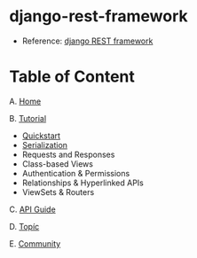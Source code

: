 # django-rest-framework

- Reference: [django REST framework](https://www.django-rest-framework.org/)

# Table of Content

A. [Home](https://www.django-rest-framework.org/)

B. [Tutorial](https://www.django-rest-framework.org/tutorial/quickstart/)
  * [Quickstart](https://github.com/LeTanThanh/django-rest-framework-tutorial)
  * [Serialization](https://github.com/LeTanThanh/django-rest-framework-tutorial-serialization)
  * Requests and Responses
  * Class-based Views
  * Authentication & Permissions
  * Relationships & Hyperlinked APIs
  * ViewSets & Routers

C. [API Guide](https://www.django-rest-framework.org/api-guide/requests/)

D. [Topíc](https://www.django-rest-framework.org/topics/documenting-your-api/)

E. [Community](https://www.django-rest-framework.org/community/tutorials-and-resources/)
